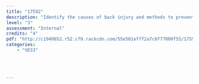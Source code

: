 ```yaml
---
title: "17592"
description: "Identify the causes of back injury and methods to prevent back injuries in the workplace"
level: "3"
assessment: "Internal"
credits: "4"
pdf: "http://c1940652.r52.cf0.rackcdn.com/55e501efff2a7c0777000f55/17592.pdf"
categories:
    - "VES3"
    
    
    
    
---
```

